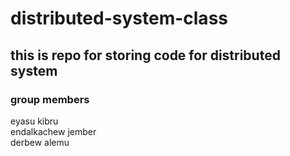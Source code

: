 # distributed-system-class
## this is repo for storing code for distributed system<br />
### group members<br />
  eyasu kibru<br />
  endalkachew jember<br />
  derbew alemu<br /> 
